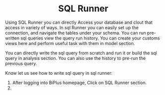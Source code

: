 
<center><h1>SQL Runner </h1></center>

Using SQL Runner you can directly Access your database and clout that access in variety of ways. In sql Runner you can easily set up the connection, and navigate the tables under your schema. You can run pre-written sql queries view the query run history. You can create your customs views here and perform useful task with them in model section.  

You can directly write the sql query from scratch and run it or build the sql query in analysis section. You can also use the history to pre-run the previous query.

Know let us see how to write sql query in sql runner:

1. After logging into BiPlus homepage, Click on SQL Runner section.
2.  

<!--stackedit_data:
eyJoaXN0b3J5IjpbLTE3Mzc0NTQyOTUsLTIwMDc3NDQwNjIsMT
A4MDY0ODUwNSw4NTQyNDY0MjgsLTE2NDY1MTE1NzgsLTIzMTYz
NzE1OSw2NjIwNDcwODgsLTUxMTYyNTM4N119
-->